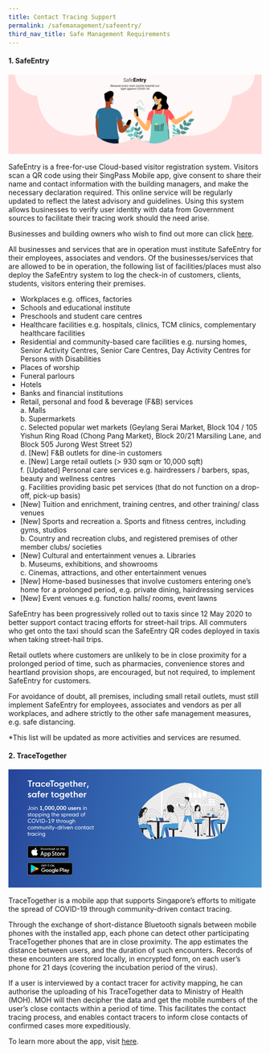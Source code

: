 ```yaml
---
title: Contact Tracing Support
permalink: /safemanagement/safeentry/
third_nav_title: Safe Management Requirements
---
```


#### **1. SafeEntry**

![SafeEntry](/images/safeentrypic.png "SafeEntry")

SafeEntry is a free-for-use Cloud-based visitor registration system. Visitors scan a QR code using their SingPass Mobile app, give consent to share their name and contact information with the building managers, and make the necessary declaration required. This online service will be regularly updated to reflect the latest advisory and guidelines. Using this system allows businesses to verify user identity with data from Government sources to facilitate their tracing work should the need arise. 

Businesses and building owners who wish to find out more can click <a target="_blank" href="https://go.gov.sg/travelhealthdeclare">here</a>.

All businesses and services that are in operation must institute SafeEntry for their employees, associates and vendors. Of the businesses/services that are allowed to be in operation, the following list of facilities/places must also deploy the SafeEntry system to log the check-in of customers, clients, students, visitors entering their premises.
- Workplaces e.g. offices, factories 
- Schools and educational institute
- Preschools and student care centres
- Healthcare facilities e.g. hospitals, clinics, TCM clinics, complementary healthcare facilities 
- Residential and community-based care facilities e.g. nursing homes, Senior Activity Centres, Senior Care Centres, Day Activity Centres for Persons with Disabilities    
- Places of worship 
- Funeral parlours 
- Hotels
- Banks and financial institutions
- Retail, personal and food & beverage (F&B) services<br>
    a.	Malls<br>
    b.	Supermarkets<br>
    c.	Selected popular wet markets (Geylang Serai Market, Block 104 / 105 Yishun Ring Road (Chong Pang Market), Block 20/21 Marsiling Lane, and Block 505 Jurong West Street 52)<br>
    d.	[New] F&B outlets for dine-in customers<br>
    e.	[New] Large retail outlets (> 930 sqm or 10,000 sqft)<br>
    f.	[Updated] Personal care services e.g. hairdressers / barbers, spas, beauty and wellness centres<br>
    g.	Facilities providing basic pet services (that do not function on a drop-off, pick-up basis)<br>
- [New] Tuition and enrichment, training centres, and other training/ class venues 
- [New] Sports and recreation
    a.	Sports and fitness centres, including gyms, studios<br>
    b.	Country and recreation clubs, and registered premises of other member clubs/ societies<br>
- [New] Cultural and entertainment venues
    a.	Libraries<br>
    b.	Museums, exhibitions, and showrooms<br>
    c.	Cinemas, attractions, and other entertainment venues<br>
- [New] Home-based businesses that involve customers entering one’s home for a prolonged period, e.g. private dining, hairdressing services
- [New] Event venues e.g. function halls/ rooms, event lawns  

SafeEntry has been progressively rolled out to taxis since 12 May 2020 to better support contact tracing efforts for street-hail trips. All commuters who get onto the taxi should scan the SafeEntry QR codes deployed in taxis when taking street-hail trips.

Retail outlets where customers are unlikely to be in close proximity for a prolonged period of time, such as pharmacies, convenience stores and heartland provision shops, are encouraged, but not required, to implement SafeEntry for customers. 

For avoidance of doubt, all premises, including small retail outlets, must still implement SafeEntry for employees, associates and vendors as per all workplaces, and adhere strictly to the other safe management measures, e.g. safe distancing.

*This list will be updated as more activities and services are resumed. 


#### **2. TraceTogether**

![Trace Together](/images/tracetogether.png "Trace Together")

TraceTogether is a mobile app that supports Singapore’s efforts to mitigate the spread of COVID-19 through community-driven contact tracing.

Through the exchange of short-distance Bluetooth signals between mobile phones with the installed app, each phone can detect other participating TraceTogether phones that are in close proximity. The app estimates the distance between users, and the duration of such encounters. Records of these encounters are stored locally, in encrypted form, on each user’s phone for 21 days (covering the incubation period of the virus).

If a user is interviewed by a contact tracer for activity mapping, he can authorise the uploading of his TraceTogether data to Ministry of Health (MOH). MOH will then decipher the data and get the mobile numbers of the user’s close contacts within a period of time. This facilitates the contact tracing process, and enables contact tracers to inform close contacts of confirmed cases more expeditiously.

To learn more about the app, visit <a target="_blank" href="https://go.gov.sg/tracetgt">here</a>.
